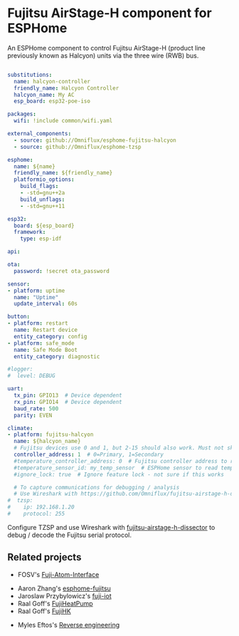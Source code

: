 # Fujitsu AirStage-H component for ESPHome

An ESPHome component to control Fujitsu AirStage-H (product line previously known as Halcyon) units via the three wire (RWB) bus.

```yaml

substitutions:
  name: halcyon-controller
  friendly_name: Halcyon Controller
  halcyon_name: My AC
  esp_board: esp32-poe-iso

packages:
  wifi: !include common/wifi.yaml

external_components:
  - source: github://Omniflux/esphome-fujitsu-halcyon
  - source: github://Omniflux/esphome-tzsp

esphome:
  name: ${name}
  friendly_name: ${friendly_name}
  platformio_options:
    build_flags: 
    - -std=gnu++2a
    build_unflags:
    - -std=gnu++11

esp32:
  board: ${esp_board}
  framework:
    type: esp-idf

api:

ota:
  password: !secret ota_password

sensor:
- platform: uptime
  name: "Uptime"
  update_interval: 60s

button:
- platform: restart
  name: Restart device
  entity_category: config 
- platform: safe_mode
  name: Safe Mode Boot
  entity_category: diagnostic

#logger:
#  level: DEBUG

uart:
  tx_pin: GPIO13  # Device dependent
  rx_pin: GPIO14  # Device dependent
  baud_rate: 500
  parity: EVEN

climate:
- platform: fujitsu-halcyon
  name: ${halcyon_name}
  # Fujitsu devices use 0 and 1, but 2-15 should also work. Must not skip addresses
  controller_address: 1  # 0=Primary, 1=Secondary
  #temperature_controller_address: 0  # Fujitsu controller address to read temperature from
  #temperature_sensor_id: my_temp_sensor  # ESPHome sensor to read temperature from
  #ignore_lock: true  # Ignore feature lock - not sure if this works

  # To capture communications for debugging / analysis
  # Use Wireshark with https://github.com/Omniflux/fujitsu-airstage-h-dissector
#  tzsp:
#    ip: 192.168.1.20
#    protocol: 255

```

Configure TZSP and use Wireshark with [fujitsu-airstage-h-dissector](https://github.com/Omniflux/fujitsu-airstage-h-dissector) to debug / decode the Fujitsu serial protocol.

## Related projects
- FOSV's [Fuji-Atom-Interface](https://github.com/FOSV/Fuji-Atom-Interface)
<!-- -->
- Aaron Zhang's [esphome-fujitsu](https://github.com/FujiHeatPump/esphome-fujitsu)
- Jaroslaw Przybylowicz's [fuji-iot](https://github.com/jaroslawprzybylowicz/fuji-iot)
- Raal Goff's [FujiHeatPump](https://github.com/unreality/FujiHeatPump)
- Raal Goff's [FujiHK](https://github.com/unreality/FujiHK)
<!-- -->
- Myles Eftos's [Reverse engineering](https://hackaday.io/project/19473-reverse-engineering-a-fujitsu-air-conditioner-unit)